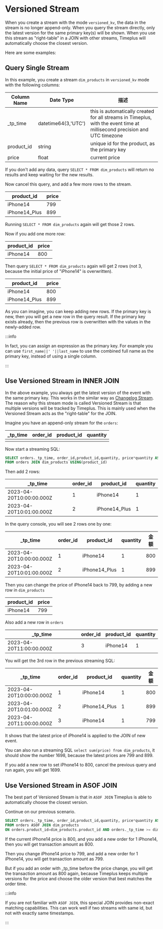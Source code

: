 # Versioned Stream

When you create a stream with the mode `versioned_kv`, the data in the stream is no longer append-only. When you query the stream directly, only the latest version for the same primary key(s) will be shown. When you use this stream as "right-table" in a JOIN with other streams, Timeplus will automatically choose the closest version.

Here are some examples:

## Query Single Stream

In this example, you create a stream `dim_products` in `versioned_kv` mode with the following columns:

| Column Name | Date Type           | 描述                                                                                                                       |
| ----------- | ------------------- | ------------------------------------------------------------------------------------------------------------------------ |
| _tp_time  | datetime64(3,'UTC') | this is automatically created for all streams in Timeplus, with the event time at millisecond precision and UTC timezone |
| product_id  | string              | unique id for the product, as the primary key                                                                            |
| price       | float               | current price                                                                                                            |

If you don't add any data, query `SELECT * FROM dim_products` will return no results and keep waiting for the new results.

Now cancel this query, and add a few more rows to the stream.

| product_id    | price |
| ------------- | ----- |
| iPhone14      | 799   |
| iPhone14_Plus | 899   |

Running `SELECT * FROM dim_products` again will get those 2 rows.

Now if you add one more row:

| product_id | price |
| ---------- | ----- |
| iPhone14   | 800   |

Then query `SELECT * FROM dim_products` again will get 2 rows (not 3, because the initial price of "iPhone14" is overwritten).

| product_id    | price |
| ------------- | ----- |
| iPhone14      | 800   |
| iPhone14_Plus | 899   |

As you can imagine, you can keep adding new rows. If the primary key is new, then you will get a new row in the query result. If the primary key exists already, then the previous row is overwritten with the values in the newly-added row.

:::info

In fact, you can assign an expression as the primary key. For example you can use `first_name||' '||last_name` to use the combined full name as the primary key, instead of using a single column.

:::

## Use Versioned Stream in INNER JOIN

In the above example, you always get the latest version of the event with the same primary key. This works in the similar way as [Changelog Stream](changelog-stream). The reason why this stream mode is called Versioned Stream is that multiple versions will be tracked by Timeplus. This is mainly used when the Versioned Stream acts as the "right-table" for the JOIN.

Imagine you have an append-only stream for the `orders`:

| _tp_time | order_id | product_id | quantity |
| ---------- | -------- | ---------- | -------- |
|            |          |            |          |

Now start a streaming SQL:

```sql
SELECT orders._tp_time, order_id,product_id,quantity, price*quantity AS amount
FROM orders JOIN dim_products USING(product_id)
```

Then add 2 rows:

| _tp_time               | order_id | product_id    | quantity |
| ------------------------ | -------- | ------------- | -------- |
| 2023-04-20T10:00:00.000Z | 1        | iPhone14      | 1        |
| 2023-04-20T10:01:00.000Z | 2        | iPhone14_Plus | 1        |

In the query console, you will see 2 rows one by one:

| _tp_time               | order_id | product_id    | quantity | 金额  |
| ------------------------ | -------- | ------------- | -------- | --- |
| 2023-04-20T10:00:00.000Z | 1        | iPhone14      | 1        | 800 |
| 2023-04-20T10:01:00.000Z | 2        | iPhone14_Plus | 1        | 899 |

Then you can change the price of iPhone14 back to 799, by adding a new row in `dim_products`

| product_id | price |
| ---------- | ----- |
| iPhone14   | 799   |

Also add a new row in `orders`

| _tp_time               | order_id | product_id | quantity |
| ------------------------ | -------- | ---------- | -------- |
| 2023-04-20T11:00:00.000Z | 3        | iPhone14   | 1        |

You will get the 3rd row in the previous streaming SQL:

| _tp_time               | order_id | product_id    | quantity | 金额  |
| ------------------------ | -------- | ------------- | -------- | --- |
| 2023-04-20T10:00:00.000Z | 1        | iPhone14      | 1        | 800 |
| 2023-04-20T10:01:00.000Z | 2        | iPhone14_Plus | 1        | 899 |
| 2023-04-20T11:00:00.000Z | 3        | iPhone14      | 1        | 799 |

It shows that the latest price of iPhone14 is applied to the JOIN of new event.

You can also run a streaming SQL `select sum(price) from dim_products`, it should show the number 1698, because the latest prices are 799 and 899.

If you add a new row to set iPhone14 to 800, cancel the previous query and run again, you will get 1699.

## Use Versioned Stream in ASOF JOIN

The best part of Versioned Stream is that in `ASOF JOIN` Timeplus is able to automatically choose the closest version.

Continue on our previous scenario.

```sql
SELECT orders._tp_time, order_id,product_id,quantity, price*quantity AS amount
FROM orders ASOF JOIN dim_products 
ON orders.product_id=dim_products.product_id AND orders._tp_time >= dim_products._tp_time
```

If the current iPhone14 price is 800, and you add a new order for 1 iPhone14, then you will get transaction amount as 800.

Then you change iPhone14 price to 799, and add a new order for 1 iPhone14, you will get transaction amount as 799.

But if you add an order with _tp_time before the price change, you will get the transaction amount as 800 again, because Timeplus keeps multiple versions for the price and choose the older version that best matches the order time.

:::info

If you are not familiar with `ASOF JOIN`, this special JOIN provides non-exact matching capabilities. This can work well if two streams with same id, but not with exactly same timestamps.

:::